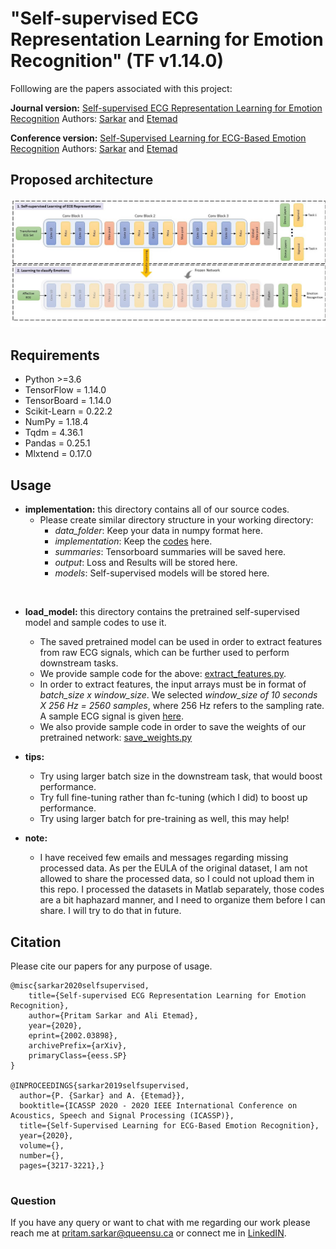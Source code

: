 # "Self-supervised ECG Representation Learning for Emotion Recognition" (TF v1.14.0)

Folllowing are the papers associated with this project: 

**Journal version:** [Self-supervised ECG Representation Learning for Emotion Recognition](https://ieeexplore.ieee.org/document/9161416)
Authors: [Sarkar](https://www.pritamsarkar.com/) and [Etemad](https://www.alietemad.com/)

**Conference version:** [Self-Supervised Learning for ECG-Based Emotion Recognition](https://ieeexplore.ieee.org/abstract/document/9053985)
Authors: [Sarkar](https://www.pritamsarkar.com/) and [Etemad](https://www.alietemad.com/)

## Proposed architecture
![our proposed architecture](./images/ssl_architecture.jpg)

## Requirements

- Python >=3.6
- TensorFlow = 1.14.0
- TensorBoard = 1.14.0
- Scikit-Learn = 0.22.2
- NumPy = 1.18.4
- Tqdm = 4.36.1
- Pandas = 0.25.1
- Mlxtend = 0.17.0

## Usage

- **implementation:** this directory contains all of our source codes.
    - Please create similar directory structure in your working directory:
        - *data_folder*: Keep your data in numpy format here.
        - *implementation*: Keep the [codes](./implementation) here.
        - *summaries*: Tensorboard summaries will be saved here.
        - *output*: Loss and Results will be stored here.
        - *models*: Self-supervised models will be stored here.
<br />

- **load_model:** this directory contains the pretrained self-supervised model and sample codes to use it.
    - The saved pretrained model can be used in order to extract features from raw ECG signals, which can be further used to perform downstream tasks.
    - We provide sample code for the above: [extract_features.py](./load_model/extract_features.py).
    - In order to extract features, the input arrays must be in format of *batch_size x window_size*. We selected *window_size of 10 seconds X 256 Hz = 2560 samples*, where 256 Hz refers to the sampling rate. A sample ECG signal is given [here](./load_model/sample_ecg.npy).
    - We also provide sample code in order to save the weights of our pretrained network: [save_weights.py](./load_model/save_weights.py)

- **tips:**
    - Try using larger batch size in the downstream task, that would boost performance. 
    - Try full fine-tuning rather than fc-tuning (which I did) to boost up performance.
    - Try using larger batch for pre-training as well, this may help!

- **note:**
    - I have received few emails and messages regarding missing processed data. As per the EULA of the original dataset, I am not allowed to share the processed data, so I could not upload them in this repo. I processed the datasets in Matlab separately, those codes are a bit haphazard manner, and I need to organize them before I can share. I will try to do that in future. 

## Citation

Please cite our papers for any purpose of usage.
```
@misc{sarkar2020selfsupervised,
    title={Self-supervised ECG Representation Learning for Emotion Recognition},
    author={Pritam Sarkar and Ali Etemad},
    year={2020},
    eprint={2002.03898},
    archivePrefix={arXiv},
    primaryClass={eess.SP}
}

@INPROCEEDINGS{sarkar2019selfsupervised,
  author={P. {Sarkar} and A. {Etemad}},
  booktitle={ICASSP 2020 - 2020 IEEE International Conference on Acoustics, Speech and Signal Processing (ICASSP)}, 
  title={Self-Supervised Learning for ECG-Based Emotion Recognition}, 
  year={2020},
  volume={},
  number={},
  pages={3217-3221},}
  
```

### Question
If you have any query or want to chat with me regarding our work please reach me at <pritam.sarkar@queensu.ca> or connect me in [LinkedIN](https://www.linkedin.com/in/sarkarpritam/).
